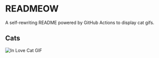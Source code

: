 # READMEOW

A self-rewriting README powered by GitHub Actions to display cat gifs.

## Cats

![In Love Cat GIF](https://media4.giphy.com/media/MDJ9IbxxvDUQM/200.gif?cid=9acd02da2xb112radbi09m3v2gfc4klkwjeiulwsmrendsn4&ep=v1_gifs_search&rid=200.gif&ct=g)
